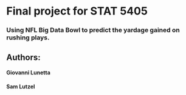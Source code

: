 # Final project for STAT 5405

### Using NFL Big Data Bowl to predict the yardage gained on rushing plays.

## Authors:

#### Giovanni Lunetta

#### Sam Lutzel